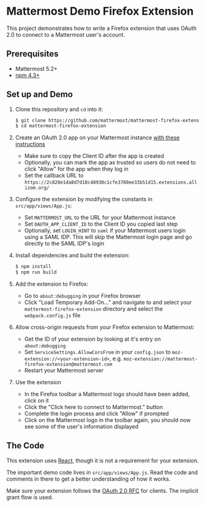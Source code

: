 # Mattermost Demo Firefox Extension

This project demonstrates how to write a Firefox extension that uses OAuth 2.0 to connect to a Mattermost user's account.

## Prerequisites

* Mattermost 5.2+
* [npm 4.3+](https://www.npmjs.com/)

## Set up and Demo

1. Clone this repository and `cd` into it:
    ```bash
    $ git clone https://github.com/mattermost/mattermost-firefox-extension
    $ cd mattermost-firefox-extension
    ```

2. Create an OAuth 2.0 app on your Mattermost instance [with these instructions](https://docs.mattermost.com/developer/oauth-2-0-applications.html)
    * Make sure to copy the Client ID after the app is created
    * Optionally, you can mark the app as trusted so users do not need to click "Allow" for the app when they log in
    * Set the callback URL to `https://2c820e1da8d7d18c48930c1cfe3780ee33b51d15.extensions.allizom.org/`

3. Configure the extension by modifying the constants in `src/app/views/App.js`:
    * Set `MATTERMOST_URL` to the URL for your Mattermost instance
    * Set `OAUTH_APP_CLIENT_ID` to the Client ID you copied last step
    * Optionally, set `LOGIN_HINT` to `saml` if your Mattermost users login using a SAML IDP. This will skip the Mattermost login page and go directly to the SAML IDP's login

4. Install dependencies and build the extension:
    ```bash
    $ npm install
    $ npm run build
    ```

5. Add the extension to Firefox:
    * Go to `about:debugging` in your Firefox browser
    * Click "Load Temporary Add-On..." and navigate to and select your `mattermost-firefox-extension` directory and select the `webpack.config.js` file

6. Allow cross-origin requests from your Firefox extension to Mattermost:
   * Get the ID of your extension by looking at it's entry on `about:debugging`
    * Set `ServiceSettings.AllowCorsFrom` in your `config.json` to `moz-extension://<your-extension-id>`, e.g. `moz-extension://mattermost-firefox-extension@mattermost.com`
    * Restart your Mattermost server

7. Use the extension
    * In the Firefox toolbar a Mattermost logo should have been added, click on it
    * Click the "Click here to connect to Mattermost." button
    * Complete the login process and click "Allow" if prompted
    * Click on the Mattermost logo in the toolbar again, you should now see some of the user's information displayed

## The Code

This extension uses [React](https://reactjs.org/), though it is not a requirement for your extension.

The important demo code lives in `src/app/views/App.js`. Read the code and comments in there to get a better understanding of how it works.

Make sure your extension follows the [OAuth 2.0 RFC](https://tools.ietf.org/html/rfc6749) for clients. The implicit grant flow is used.
